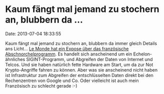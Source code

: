 Kaum fängt mal jemand zu stochern an, blubbern da \...
======================================================

Date: 2013-07-04 18:33:55

Kaum fängt mal jemand zu stochern an, blubbern da immer gleich Details
ans Licht\... [Le Monde hat ein Expose über das französische
Abschnorchelprogramm](http://www.lemonde.fr/societe/article/2013/07/04/revelations-sur-le-big-brother-francais_3441973_3224.html).
Es handelt sich anscheinend um ein Echelon-ähnliches SIGINT-Programm,
und Abgreifen der Daten von Internet und Telcos. Und sie haben natürlich
fette Hardware am Start, um da zur Not Krypto-Angriffe fahren zu können.
Aber was sie anscheinend nicht haben ist Infrastruktur zum Abgreifen der
entschlüsselten Daten direkt bei den Rechenzentren von Google und Co.
Oder vielleicht ist auch mein Französisch zu schlecht gerade :-)

